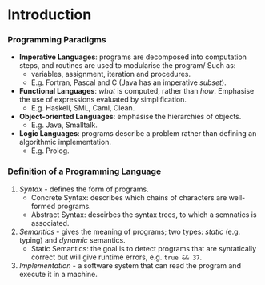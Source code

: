 # Introduction

### Programming Paradigms
- **Imperative Languages**: programs are decomposed into computation steps, and routines are used to modularise the program/ Such as:
	- variables, assignment, iteration and procedures.
	- E.g. Fortran, Pascal and C (Java has an imperative *subset*).
- **Functional Languages**: *what* is computed, rather than *how*. Emphasise the use of expressions evaluated by simplification.
	- E.g. Haskell, SML, Caml, Clean.
- **Object-oriented Languages**: emphasise the hierarchies of objects.
	- E.g. Java, Smalltalk.
- **Logic Languages**: programs describe a problem rather than defining an algorithmic implementation.
	- E.g. Prolog.

### Definition of a Programming Language
1. *Syntax* - defines the form of programs.
   - Concrete Syntax: describes which chains of characters are well-formed programs.
   - Abstract Syntax: descirbes the syntax trees, to which a semnatics is associated.
2. *Semantics* - gives the meaning of programs; two types: *static* (e.g. typing) and *dynamic* semantics.
	- Static Semantics: the goal is to detect programs that are syntatically correct but will give runtime errors, e.g. ```true && 37```.
3. *Implementation* - a software system that can read the program and execute it in a machine.